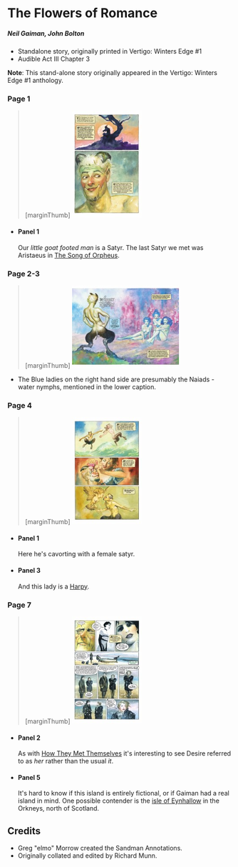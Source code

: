 # The Flowers of Romance

##### Neil Gaiman, John Bolton

- Standalone story, originally printed in Vertigo: Winters Edge #1
- Audible Act III Chapter 3

**Note**: This stand-alone story originally appeared in the Vertigo: Winters Edge #1 anthology.

### Page 1

> [marginThumb] ![](thumbnails/sandman-flowers-romance/page01.jpg)

- #### Panel 1

  Our _little goat footed man_ is a Satyr. The last Satyr we met was Aristaeus in [The Song of Orpheus](sandman-special1.md#page-2).

### Page 2-3

> [marginThumb] ![](thumbnails/sandman-flowers-romance/page02-03.jpg)

- The Blue ladies on the right hand side are presumably the Naiads - water nymphs, mentioned in the lower caption.

### Page 4

> [marginThumb] ![](thumbnails/sandman-flowers-romance/page04.jpg)

- #### Panel 1

  Here he's cavorting with a female satyr.

- #### Panel 3

  And this lady is a [Harpy](https://en.wikipedia.org/wiki/Harpy).

### Page 7

> [marginThumb] ![](thumbnails/sandman-flowers-romance/page07.jpg)

- #### Panel 2

  As with [How They Met Themselves](sandman-how-met.md) it's interesting to see Desire referred to as _her_ rather than the usual _it_.

- #### Panel 5

  It's hard to know if this island is entirely fictional, or if Gaiman had a real island in mind. One possible contender is the [isle of Eynhallow](https://www.bbc.com/travel/article/20170721-why-you-ceynhallow-which-you-can-visit-one-day-a-year) in the Orkneys, north of Scotland.

## Credits

- Greg "elmo" Morrow created the Sandman Annotations.
- Originally collated and edited by Richard Munn.
